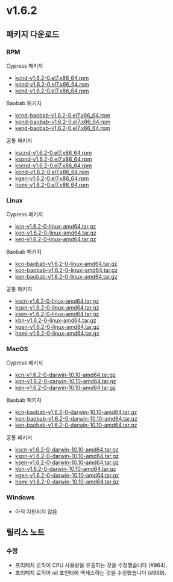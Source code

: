 # v1.6.2

## 패키지 다운로드

### RPM <a id="rpm"></a>

Cypress 패키지

- [kcnd-v1.6.2-0.el7.x86_64.rpm](https://packages.klaytn.net/klaytn/v1.6.2/kcnd-v1.6.2-0.el7.x86_64.rpm)
- [kpnd-v1.6.2-0.el7.x86_64.rpm](https://packages.klaytn.net/klaytn/v1.6.2/kpnd-v1.6.2-0.el7.x86_64.rpm)
- [kend-v1.6.2-0.el7.x86_64.rpm](https://packages.klaytn.net/klaytn/v1.6.2/kend-v1.6.2-0.el7.x86_64.rpm)

Baobab 패키지

- [kcnd-baobab-v1.6.2-0.el7.x86_64.rpm](https://packages.klaytn.net/klaytn/v1.6.2/kcnd-baobab-v1.6.2-0.el7.x86_64.rpm)
- [kpnd-baobab-v1.6.2-0.el7.x86_64.rpm](https://packages.klaytn.net/klaytn/v1.6.2/kpnd-baobab-v1.6.2-0.el7.x86_64.rpm)
- [kend-baobab-v1.6.2-0.el7.x86_64.rpm](https://packages.klaytn.net/klaytn/v1.6.2/kend-baobab-v1.6.2-0.el7.x86_64.rpm)

공통 패키지

- [kscnd-v1.6.2-0.el7.x86_64.rpm](https://packages.klaytn.net/klaytn/v1.6.2/kscnd-v1.6.2-0.el7.x86_64.rpm)
- [kspnd-v1.6.2-0.el7.x86_64.rpm](https://packages.klaytn.net/klaytn/v1.6.2/kspnd-v1.6.2-0.el7.x86_64.rpm)
- [ksend-v1.6.2-0.el7.x86_64.rpm](https://packages.klaytn.net/klaytn/v1.6.2/ksend-v1.6.2-0.el7.x86_64.rpm)
- [kbnd-v1.6.2-0.el7.x86_64.rpm](https://packages.klaytn.net/klaytn/v1.6.2/kbnd-v1.6.2-0.el7.x86_64.rpm)
- [kgen-v1.6.2-0.el7.x86_64.rpm](https://packages.klaytn.net/klaytn/v1.6.2/kgen-v1.6.2-0.el7.x86_64.rpm)
- [homi-v1.6.2-0.el7.x86_64.rpm](https://packages.klaytn.net/klaytn/v1.6.2/homi-v1.6.2-0.el7.x86_64.rpm)

### Linux <a id="linux"></a>

Cypress 패키지

- [kcn-v1.6.2-0-linux-amd64.tar.gz](https://packages.klaytn.net/klaytn/v1.6.2/kcn-v1.6.2-0-linux-amd64.tar.gz)
- [kpn-v1.6.2-0-linux-amd64.tar.gz](https://packages.klaytn.net/klaytn/v1.6.2/kpn-v1.6.2-0-linux-amd64.tar.gz)
- [ken-v1.6.2-0-linux-amd64.tar.gz](https://packages.klaytn.net/klaytn/v1.6.2/ken-v1.6.2-0-linux-amd64.tar.gz)

Baobab 패키지

- [kcn-baobab-v1.6.2-0-linux-amd64.tar.gz](https://packages.klaytn.net/klaytn/v1.6.2/kcn-baobab-v1.6.2-0-linux-amd64.tar.gz)
- [kpn-baobab-v1.6.2-0-linux-amd64.tar.gz](https://packages.klaytn.net/klaytn/v1.6.2/kpn-baobab-v1.6.2-0-linux-amd64.tar.gz)
- [ken-baobab-v1.6.2-0-linux-amd64.tar.gz](https://packages.klaytn.net/klaytn/v1.6.2/ken-baobab-v1.6.2-0-linux-amd64.tar.gz)

공통 패키지

- [kscn-v1.6.2-0-linux-amd64.tar.gz](https://packages.klaytn.net/klaytn/v1.6.2/kscn-v1.6.2-0-linux-amd64.tar.gz)
- [kspn-v1.6.2-0-linux-amd64.tar.gz](https://packages.klaytn.net/klaytn/v1.6.2/kspn-v1.6.2-0-linux-amd64.tar.gz)
- [ksen-v1.6.2-0-linux-amd64.tar.gz](https://packages.klaytn.net/klaytn/v1.6.2/ksen-v1.6.2-0-linux-amd64.tar.gz)
- [kbn-v1.6.2-0-linux-amd64.tar.gz](https://packages.klaytn.net/klaytn/v1.6.2/kbn-v1.6.2-0-linux-amd64.tar.gz)
- [kgen-v1.6.2-0-linux-amd64.tar.gz](https://packages.klaytn.net/klaytn/v1.6.2/kgen-v1.6.2-0-linux-amd64.tar.gz)
- [homi-v1.6.2-0-linux-amd64.tar.gz](https://packages.klaytn.net/klaytn/v1.6.2/homi-v1.6.2-0-linux-amd64.tar.gz)

### MacOS <a id="macos"></a>

Cypress 패키지

- [kcn-v1.6.2-0-darwin-10.10-amd64.tar.gz](https://packages.klaytn.net/klaytn/v1.6.2/kcn-v1.6.2-0-darwin-10.10-amd64.tar.gz)
- [kpn-v1.6.2-0-darwin-10.10-amd64.tar.gz](https://packages.klaytn.net/klaytn/v1.6.2/kpn-v1.6.2-0-darwin-10.10-amd64.tar.gz)
- [ken-v1.6.2-0-darwin-10.10-amd64.tar.gz](https://packages.klaytn.net/klaytn/v1.6.2/ken-v1.6.2-0-darwin-10.10-amd64.tar.gz)

Baobab 패키지

- [kcn-baobab-v1.6.2-0-darwin-10.10-amd64.tar.gz](https://packages.klaytn.net/klaytn/v1.6.2/kcn-baobab-v1.6.2-0-darwin-10.10-amd64.tar.gz)
- [kpn-baobab-v1.6.2-0-darwin-10.10-amd64.tar.gz](https://packages.klaytn.net/klaytn/v1.6.2/kpn-baobab-v1.6.2-0-darwin-10.10-amd64.tar.gz)
- [ken-baobab-v1.6.2-0-darwin-10.10-amd64.tar.gz](https://packages.klaytn.net/klaytn/v1.6.2/ken-baobab-v1.6.2-0-darwin-10.10-amd64.tar.gz)

공통 패키지

- [kscn-v1.6.2-0-darwin-10.10-amd64.tar.gz](https://packages.klaytn.net/klaytn/v1.6.2/kscn-v1.6.2-0-darwin-10.10-amd64.tar.gz)
- [kspn-v1.6.2-0-darwin-10.10-amd64.tar.gz](https://packages.klaytn.net/klaytn/v1.6.2/kspn-v1.6.2-0-darwin-10.10-amd64.tar.gz)
- [ksen-v1.6.2-0-darwin-10.10-amd64.tar.gz](https://packages.klaytn.net/klaytn/v1.6.2/ksen-v1.6.2-0-darwin-10.10-amd64.tar.gz)
- [kbn-v1.6.2-0-darwin-10.10-amd64.tar.gz](https://packages.klaytn.net/klaytn/v1.6.2/kbn-v1.6.2-0-darwin-10.10-amd64.tar.gz)
- [kgen-v1.6.2-0-darwin-10.10-amd64.tar.gz](https://packages.klaytn.net/klaytn/v1.6.2/kgen-v1.6.2-0-darwin-10.10-amd64.tar.gz)
- [homi-v1.6.2-0-darwin-10.10-amd64.tar.gz](https://packages.klaytn.net/klaytn/v1.6.2/homi-v1.6.2-0-darwin-10.10-amd64.tar.gz)

### Windows <a id="windows"></a>

- 아직 지원되지 않음

## 릴리스 노트

### 수정

- 프리페치 로직이 CPU 사용량을 유출하는 것을 수정했습니다 (#964).
- 프리페치 로직이 nil 포인터에 액세스하는 것을 수정했습니다 (#969).
